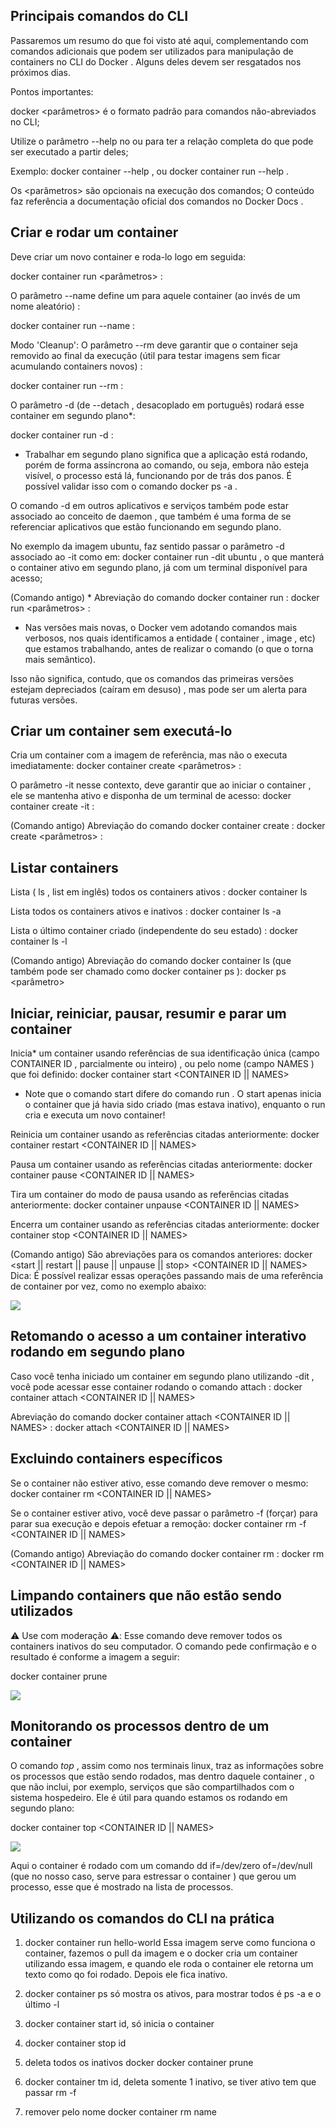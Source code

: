 ## Principais comandos do CLI ##

Passaremos um resumo do que foi visto até aqui, complementando com comandos adicionais que podem ser utilizados para manipulação de containers no CLI do Docker . Alguns deles devem ser resgatados nos próximos dias.

Pontos importantes:

docker <comando> <subcomando> <parâmetros> é o formato padrão para comandos não-abreviados no CLI;

Utilize o parâmetro --help no <comando> ou <subcomando> para ter a relação completa do que pode ser executado a partir deles;

Exemplo: docker container --help , ou docker container run --help .

Os <parâmetros> são opcionais na execução dos comandos;
O conteúdo faz referência a documentação oficial dos comandos no Docker Docs .

## Criar e rodar um container ##

Deve criar um novo container e roda-lo logo em seguida:

docker container run <parâmetros> <imagem>:<tag>

O parâmetro --name define um <nome-da-sua-escolha> para aquele container (ao invés de um nome aleatório) :

docker container run --name <nome-da-sua-escolha> <imagem>:<tag>

Modo 'Cleanup': O parâmetro --rm deve garantir que o container seja removido ao final da execução (útil para testar imagens sem ficar acumulando containers novos) :

docker container run --rm <imagem>:<tag>

O parâmetro -d (de --detach , desacoplado em português) rodará esse container em segundo plano*:

docker container run -d <imagem>:<tag>

  * Trabalhar em segundo plano significa que a aplicação está rodando, porém de forma assíncrona ao comando, ou seja, embora não esteja visível, o processo está lá, funcionando por de trás dos panos. É possível validar isso com o comando docker ps -a .

  O comando -d em outros aplicativos e serviços também pode estar associado ao conceito de daemon , que também é uma forma de se referenciar aplicativos que estão funcionando em segundo plano.

  No exemplo da imagem ubuntu, faz sentido passar o parâmetro -d associado ao -it como em: docker container run -dit ubuntu , o que manterá o container ativo em segundo plano, já com um terminal disponível para acesso;


(Comando antigo) * Abreviação do comando docker container run :
docker run <parâmetros> <imagem>:<tag>

  * Nas versões mais novas, o Docker vem adotando comandos mais verbosos, nos quais identificamos a entidade ( container , image , etc) que estamos trabalhando, antes de realizar o comando (o que o torna mais semântico).

  Isso não significa, contudo, que os comandos das primeiras versões estejam depreciados (caíram em desuso) , mas pode ser um alerta para futuras versões.

## Criar um container sem executá-lo ##

Cria um container com a imagem de referência, mas não o executa imediatamente:
docker container create <parâmetros> <imagem>:<tag>

O parâmetro -it nesse contexto, deve garantir que ao iniciar o container , ele se mantenha ativo e disponha de um terminal de acesso:
docker container create -it <imagem>:<tag>

(Comando antigo) Abreviação do comando docker container create :
docker create <parâmetros> <imagem>:<tag>

## Listar containers ##

Lista ( ls , list em inglês) todos os containers ativos :
docker container ls

Lista todos os containers ativos e inativos :
docker container ls -a

Lista o último container criado (independente do seu estado) :
docker container ls -l

(Comando antigo) Abreviação do comando docker container ls (que também pode ser chamado como docker container ps ):
docker ps <parâmetro>

## Iniciar, reiniciar, pausar, resumir e parar um container ##

Inicia* um container usando referências de sua identificação única (campo CONTAINER ID , parcialmente ou inteiro) , ou pelo nome (campo NAMES ) que foi definido:
docker container start <CONTAINER ID || NAMES>
  * Note que o comando start difere do comando run . O start apenas inicia o container que já havia sido criado (mas estava inativo), enquanto o run cria e executa um novo container!

Reinicia um container usando as referências citadas anteriormente:
docker container restart <CONTAINER ID || NAMES>

Pausa um container usando as referências citadas anteriormente:
docker container pause <CONTAINER ID || NAMES>

Tira um container do modo de pausa usando as referências citadas anteriormente:
docker container unpause <CONTAINER ID || NAMES>

Encerra um container usando as referências citadas anteriormente:
docker container stop <CONTAINER ID || NAMES>

(Comando antigo) São abreviações para os comandos anteriores:
docker <start || restart || pause || unpause || stop> <CONTAINER ID || NAMES>
  Dica: É possível realizar essas operações passando mais de uma referência de container por vez, como no exemplo abaixo:

<img src="docker-container-start-stop-tip.gif" />

## Retomando o acesso a um container interativo rodando em segundo plano ##

Caso você tenha iniciado um container em segundo plano utilizando -dit , você pode acessar esse container rodando o comando attach :
docker container attach <CONTAINER ID || NAMES>

Abreviação do comando docker container attach <CONTAINER ID || NAMES> :
docker attach <CONTAINER ID || NAMES>

## Excluindo containers específicos ##

Se o container não estiver ativo, esse comando deve remover o mesmo:
docker container rm <CONTAINER ID || NAMES>

Se o container estiver ativo, você deve passar o parâmetro -f (forçar) para parar sua execução e depois efetuar a remoção:
docker container rm -f <CONTAINER ID || NAMES>

(Comando antigo) Abreviação do comando docker container rm :
docker rm <CONTAINER ID || NAMES>

## Limpando containers que não estão sendo utilizados ##

⚠️ Use com moderação ⚠️: Esse comando deve remover todos os containers inativos do seu computador. O comando pede confirmação e o resultado é conforme a imagem a seguir:

docker container prune

<img src="docker-container-prune.png" />

## Monitorando os processos dentro de um container ##

O comando *top* , assim como nos terminais linux, traz as informações sobre os processos que estão sendo rodados, mas dentro daquele container , o que não inclui, por exemplo, serviços que são compartilhados com o sistema hospedeiro. Ele é útil para quando estamos os rodando em segundo plano:

docker container top <CONTAINER ID || NAMES>

<img src="docker-container-top.gif" />

Aqui o container é rodado com um comando dd if=/dev/zero of=/dev/null (que no nosso caso, serve para estressar o container ) que gerou um processo, esse que é mostrado na lista de processos.


## Utilizando os comandos do CLI na prática ##

1) docker container run hello-world
Essa imagem serve como funciona o container, fazemos o pull da imagem e o docker cria um container utilizando essa imagem, e quando ele roda o container ele retorna um texto como qo foi rodado. Depois ele fica inativo.

2) docker container ps só mostra os ativos, para mostrar todos é ps -a  e o último -l

3) docker container start id, só inicia o container

4) docker container stop id

5) deleta todos os inativos docker docker container prune

6) docker container tm id, deleta somente 1 inativo, se tiver ativo tem que passar rm -f

7) remover pelo nome docker container rm name